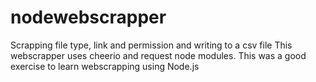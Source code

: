# nodewebscrapper
Scrapping file type, link and permission and writing to a csv file
This webscrapper uses cheerio and request node modules.
This was a good exercise to learn webscrapping using Node.js
